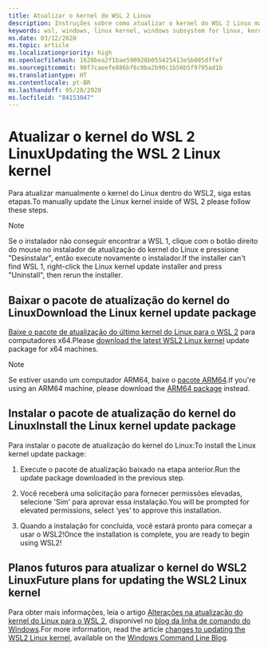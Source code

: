 ```yaml
---
title: Atualizar o kernel do WSL 2 Linux
description: Instruções sobre como atualizar o kernel do WSL 2 Linux manualmente
keywords: wsl, windows, linux kernel, windows subsystem for linux, kernel
ms.date: 03/12/2020
ms.topic: article
ms.localizationpriority: high
ms.openlocfilehash: 1628bea2f1bae590928b055425413e5b085dffef
ms.sourcegitcommit: 90f7caeefe886bf6c0ba2b90c1b56b5f9795ad1b
ms.translationtype: HT
ms.contentlocale: pt-BR
ms.lasthandoff: 05/28/2020
ms.locfileid: "84153047"
---
```

# <a name="updating-the-wsl-2-linux-kernel"></a><span data-ttu-id="1eb99-104">Atualizar o kernel do WSL 2 Linux</span><span class="sxs-lookup"><span data-stu-id="1eb99-104">Updating the WSL 2 Linux kernel</span></span>

<span data-ttu-id="1eb99-105">Para atualizar manualmente o kernel do Linux dentro do WSL2, siga estas etapas.</span><span class="sxs-lookup"><span data-stu-id="1eb99-105">To manually update the Linux kernel inside of WSL 2 please follow these steps.</span></span>

> [!NOTE] 
> <span data-ttu-id="1eb99-106">Se o instalador não conseguir encontrar a WSL 1, clique com o botão direito do mouse no instalador de atualização do kernel do Linux e pressione "Desinstalar", então execute novamente o instalador.</span><span class="sxs-lookup"><span data-stu-id="1eb99-106">If the installer can't find WSL 1, right-click the Linux kernel update installer and press "Uninstall", then rerun the installer.</span></span>

## <a name="download-the-linux-kernel-update-package"></a><span data-ttu-id="1eb99-107">Baixar o pacote de atualização do kernel do Linux</span><span class="sxs-lookup"><span data-stu-id="1eb99-107">Download the Linux kernel update package</span></span>

<span data-ttu-id="1eb99-108">[Baixe o pacote de atualização do último kernel do Linux para o WSL 2](https://wslstorestorage.blob.core.windows.net/wslblob/wsl_update_x64.msi) para computadores x64.</span><span class="sxs-lookup"><span data-stu-id="1eb99-108">Please [download the latest WSL2 Linux kernel](https://wslstorestorage.blob.core.windows.net/wslblob/wsl_update_x64.msi) update package for x64 machines.</span></span>

> [!NOTE]
> <span data-ttu-id="1eb99-109">Se estiver usando um computador ARM64, baixe o [pacote ARM64](https://wslstorestorage.blob.core.windows.net/wslblob/wsl_update_arm64.msi).</span><span class="sxs-lookup"><span data-stu-id="1eb99-109">If you're using an ARM64 machine, please download the [ARM64 package](https://wslstorestorage.blob.core.windows.net/wslblob/wsl_update_arm64.msi) instead.</span></span>

## <a name="install-the-linux-kernel-update-package"></a><span data-ttu-id="1eb99-110">Instalar o pacote de atualização do kernel do Linux</span><span class="sxs-lookup"><span data-stu-id="1eb99-110">Install the Linux kernel update package</span></span>

<span data-ttu-id="1eb99-111">Para instalar o pacote de atualização do kernel do Linux:</span><span class="sxs-lookup"><span data-stu-id="1eb99-111">To install the Linux kernel update package:</span></span>

  1. <span data-ttu-id="1eb99-112">Execute o pacote de atualização baixado na etapa anterior.</span><span class="sxs-lookup"><span data-stu-id="1eb99-112">Run the update package downloaded in the previous step.</span></span>

  2. <span data-ttu-id="1eb99-113">Você receberá uma solicitação para fornecer permissões elevadas, selecione 'Sim' para aprovar essa instalação.</span><span class="sxs-lookup"><span data-stu-id="1eb99-113">You will be prompted for elevated permissions, select ‘yes’ to approve this installation.</span></span>

  3. <span data-ttu-id="1eb99-114">Quando a instalação for concluída, você estará pronto para começar a usar o WSL2!</span><span class="sxs-lookup"><span data-stu-id="1eb99-114">Once the installation is complete, you are ready to begin using WSL2!</span></span>

## <a name="future-plans-for-updating-the-wsl2-linux-kernel"></a><span data-ttu-id="1eb99-115">Planos futuros para atualizar o kernel do WSL2 Linux</span><span class="sxs-lookup"><span data-stu-id="1eb99-115">Future plans for updating the WSL2 Linux kernel</span></span>

<span data-ttu-id="1eb99-116">Para obter mais informações, leia o artigo [Alterações na atualização do kernel do Linux para o WSL 2](https://devblogs.microsoft.com/commandline/wsl2-will-be-generally-available-in-windows-10-version-2004), disponível no [blog da linha de comando do Windows](https://aka.ms/cliblog).</span><span class="sxs-lookup"><span data-stu-id="1eb99-116">For more information, read the article [changes to updating the WSL2 Linux kernel](https://devblogs.microsoft.com/commandline/wsl2-will-be-generally-available-in-windows-10-version-2004), available on the [Windows Command Line Blog](https://aka.ms/cliblog).</span></span>
